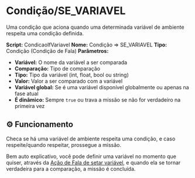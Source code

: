 ﻿# Condição/SE_VARIAVEL

Uma condição que aciona quando uma determinada variável de ambiente respeita uma condição definida.

**Script:** CondicaoIfVariavel
**Nome:** Condição => SE_VARIAVEL
**Tipo:** Condição (Condição de Fala)
**Parâmetros:**
- **Variável:** O nome da variável a ser comparada
- **Comparação:** Tipo de comparação
- **Tipo:** Tipo da variável (int, float, bool ou string)
- **Valor:** Valor a ser comparado com a variável
- **Variável global:** Se é uma variável disponível globalmente ou apenas na fase atual
- **É dinâmico:** Sempre `true` ou trava a missão se não for verdadeiro na primeira vez

## ⚙️ Funcionamento

Checa se há uma variável de ambiente respeita uma condição, e caso respeite/quando respeitar, prossegue a missão.

Bem auto explicativo, você pode definir uma variável no momento que quiser, através da [Ação de Fala de setar variável](./Acao:SETAR_VARIAVEL.md), e quando ela se tornar verdadeira para a comparação, a missão é concluída.


